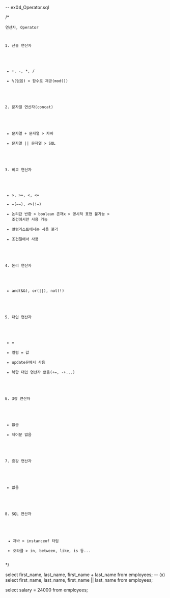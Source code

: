 <p>-- ex04_Operator.sql</p>
<p>/*</p>
<pre><code>연산자, Operator

1. 산술 연산자
- +, -, *, /
- %(없음) &gt; 함수로 제공(mod())

2. 문자열 연산자(concat)
- 문자열 + 문자열 &gt; 자바
- 문자열 || 문자열 &gt; SQL

3. 비교 연산자
- &gt;, &gt;=, &lt;, &lt;=
- =(==), &lt;&gt;(!=)
- 논리값 반환 &gt; boolean 존재x &gt; 명시적 표현 불가능 &gt; 조건에서만 사용 가능
- 컬럼리스트에서는 사용 불가
- 조건절에서 사용 

4. 논리 연산자
- and(&amp;&amp;), or(||), not(!)

5. 대입 연산자
- =
- 컬럼 = 값
- update문에서 사용
- 복합 대입 연산자 없음(+=, -+...)

6. 3항 연산자
- 없음
- 제어문 없음

7. 증감 연산자
- 없음

8. SQL 연산자
- 자바 &gt; instanceof 타입
- 오라클 &gt; in, between, like, is 등...</code></pre><p>*/</p>
<p>select first_name, last_name, first_name + last_name from employees; -- (x)
select first_name, last_name, first_name || last_name from employees;</p>
<p>select salary = 24000
from employees;</p>